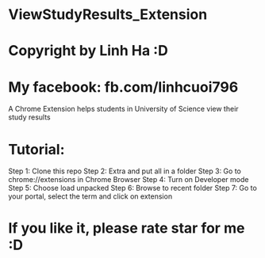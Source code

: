 # ViewStudyResults_Extension
# Copyright by Linh Ha :D
# My facebook: fb.com/linhcuoi796
A Chrome Extension helps students in University of Science view their study results

# Tutorial:
Step 1: Clone this repo
Step 2: Extra and put all in a folder
Step 3: Go to chrome://extensions in Chrome Browser
Step 4: Turn on Developer mode
Step 5: Choose load unpacked
Step 6: Browse to recent folder
Step 7: Go to your portal, select the term and click on extension

# If you like it, please rate star for me :D
